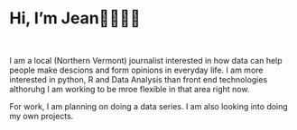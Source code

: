 <h1>Hi, I’m Jean👋👩🏻‍💻</h1>
<br>
<p>I am a local (Northern Vermont) journalist interested in how data can help people make descions and form opinions in everyday life. I am more interested in python, R and Data Analysis than front end technologies althoruhg I am working to be mroe flexible in that area right now.</p>
<p> For work, I am planning on doing a data series. I am also looking into doing my own projects.</p>

